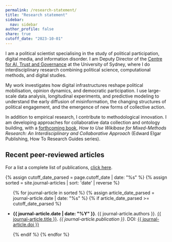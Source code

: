 ```yaml
---
permalink: /research-statement/
title: "Research statement"
sidebar:
  nav: sidebar
author_profile: false
share: true
cutoff_date: "2023-10-01"
---
```


I am a political scientist specialising in the study of political participation, digital media, and information disorder. I am Deputy Director of the [Centre for AI, Trust and Governance](https://www.sydney.edu.au/arts/our-research/centres-institutes-and-groups/centre-for-ai-trust-and-governance.html) at the University of Sydney, where I do interdisciplinary research combining political science, computational methods, and digital studies.

My work investigates how digital infrastructures reshape political mobilisation, opinion dynamics, and democratic participation. I use large-scale data analysis, longitudinal experiments, and predictive modeling to understand the early diffusion of misinformation, the changing structures of political engagement, and the emergence of new forms of collective action. 

In addition to empirical research, I contribute to methodological innovation. I am developing approaches for collaborative data collection and ontology building, with a [forthcoming book](https://francescobailo.net/EUWDFHWX/), *How to Use Wikibase for Mixed-Methods Research: An Interdisciplinary and Collaborative Approach* (Edward Elgar Publishing, How To Research Guides series).

## Recent peer-reviewed articles

For a list a complete list of publications, [click here](/research-publications/).

{% assign cutoff_date_parsed = page.cutoff_date | date: "%s" %}
{% assign sorted = site.journal-articles | sort: 'date' | reverse %}

<ul>
{% for journal-article in sorted %}
  {% assign article_date_parsed = journal-article.date | date: "%s" %}
  {% if article_date_parsed >= cutoff_date_parsed %}
    <li>
      <p><b>{{ journal-article.date | date: "%Y" }}</b>. {{ journal-article.authors }}. 
      <a href="{{ journal-article.url }}">{{ journal-article.title }}</a>. 
      <i>{{ journal-article.publication }}</i>. 
      DOI: <a href="{{ journal-article.publication-url }}">{{ journal-article.doi }}</a></p>
    </li>
  {% endif %}
{% endfor %}
</ul>




